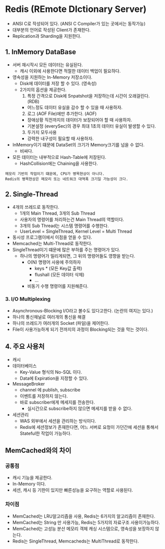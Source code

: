 # Redis (REmote DIctionary Server)
- ANSI C로 작성되어 있다. (ANSI C Compiler가 있는 곳에서는 동작가능)
- 대부분의 언어로 작성된 Client가 존재한다.
- Replication과 Sharding을 지원한다.

## 1. InMemory DataBase
- 서버 재시작시 모든 데이터는 유실된다.
  - 캐시 이외에 사용한다면 적절한 데이터 백업이 필요하다.
- 영속성을 지원하는 In-Memory 저장소이다.
  - Disk에 데이터를 저장 할 수 있다. (영속성)
  - 2가지의 옵션을 제공한다.
    1. 특정 간격으로 Disk에 Snpatshot을 저장하는데 시간이 오래걸린다. (RDB)
      - 어느정도 데이터 유실을 감수 할 수 있을 때 사용하자.
    2. 로그 (AOF File)에만 추가한다.  (AOF)
      - 장애상황 직전까지의 데이터가 보장되어야 할 때 사용하자.
      - 기본설정 (everySec)의 경우 최대 1초의 데이터 유실이 발생할 수 있다.
    3. 두가지 모두사용
      - 강력한 내구성이 필요할 때 사용하자.
- InMemory이기 떄문에 DataSet의 크기가 Memory크기를 넘을 수 없다.
  - 비싸다.
- 모든 데이터는 내부적으로 Hash-Table에 저장된다.
  - HashCollision에는 Chaining을 사용한다.

```text
메모리 기반의 작업이기 떄문에, CPU가 병목현상이 아니다.
Redis의 병목현상은 메모리 또는 네트워크 대역폭 크기일 가능성이 크다.
```


## 2. Single-Thread
- 4개의 쓰레드로 동작한다.
  - 1개의 Main Thread, 3개의 Sub Thread
  - 사용자의 명령어를 처리하는건 Main Thread의 역할이다.
  - 3개의 Sub Thread는 시스템 명령어를 수행한다.
  - UserLevel = SingleThread, Kernel Level = Multi Thread
- 동시성 프로그램이에서 이점을 얻을 수 있다.
- Memcached는 Multi-Thread로 동작한다.
- SingleThread이기 떄문에 많은 부하를 주는 명령어가 있다.
  - 하나의 명령어가 밀리게되면, 그 뒤의 명령어들도 영향을 받는다.
    - O(N) 명령어 사용에 주의하자
      - keys * (모든 Key값 출력)
      - flushall (모든 데이터 삭제)
      - ...
    - 비동기 수행 명령어를 지원해준다.


### 3. I/O Multiplexing
- Asynchronous-Blocking I/O라고 볼수도 있다고한다. (논란의 여지는 있다.)
- 하나의 통신채널로 여러개의 통신을 해결
- 하나의 쓰레드가 여러개의 Socket (파일)을 제어한다.
- File이 사용가능하게 되기 전까지의 과정이 Blocking되는 것을 막는 것이다.

## 4. 주요 사용처
- 캐시
- 데이터베이스
  - Key-Value 형식의 No-SQL 이다.
  - Data에 Expiration을 지정할 수 있다.
- MessageBroker
  - channel 에 publish, subscribe
  - 이벤트를 저장하지 않는다. 
  - 바로 subscriber에게 메세지를 전송한다.
    - 실시간으로 subscribe하지 않으면 메세지를 받을 수 없다.
- 세션관리
  - WAS 외부에서 세션을 관리하는 방식이다.
  - Redis에 세션정보가 존재한다면, 어느 서버로 요청이 가던간에 세션을 통해서 Stateful한 작업이 가능하다.
## MemCached와의 차이

### 공통점
- 캐시 기능을 제공한다.
- In-Memory 이다.
- 세션, 캐시 등 기한이 있지만 빠른성능을 요구하는 역할로 사용된다.

### 차이점
- MemCached는 LRU알고리즘을 사용, Redis는 6가지의 알고리즘이 존재한다.
- MemCached는 String 만 사용가능, Redis는 5가지의 자료구조 사용이가능하다.
- MemCached는 고성능 분산 메모리 객체 캐싱 시스템으로, 영속성을 보장하지 않는다.
- Redis는 SingleThread, Memcacheds는 MultiThread로 동작한다.
